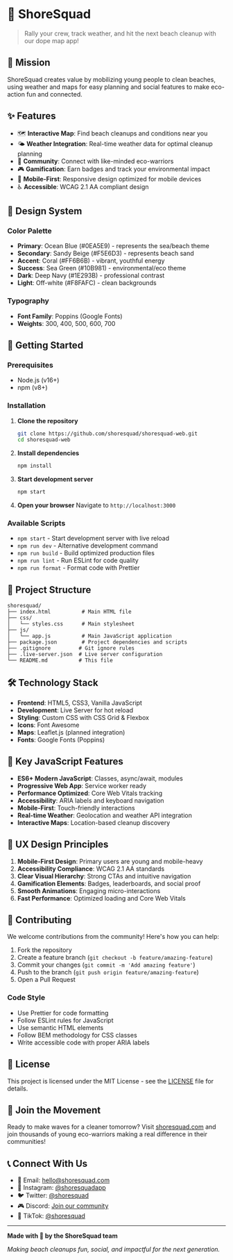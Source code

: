 # 🌊 ShoreSquad

> Rally your crew, track weather, and hit the next beach cleanup with our dope map app!

## 🎯 Mission

ShoreSquad creates value by mobilizing young people to clean beaches, using weather and maps for easy planning and social features to make eco-action fun and connected.

## ✨ Features

- 🗺️ **Interactive Map**: Find beach cleanups and conditions near you
- 🌤️ **Weather Integration**: Real-time weather data for optimal cleanup planning
- 👥 **Community**: Connect with like-minded eco-warriors
- 🎮 **Gamification**: Earn badges and track your environmental impact
- 📱 **Mobile-First**: Responsive design optimized for mobile devices
- ♿ **Accessible**: WCAG 2.1 AA compliant design

## 🎨 Design System

### Color Palette
- **Primary**: Ocean Blue (#0EA5E9) - represents the sea/beach theme
- **Secondary**: Sandy Beige (#F5E6D3) - represents beach sand
- **Accent**: Coral (#FF6B6B) - vibrant, youthful energy
- **Success**: Sea Green (#10B981) - environmental/eco theme
- **Dark**: Deep Navy (#1E293B) - professional contrast
- **Light**: Off-white (#F8FAFC) - clean backgrounds

### Typography
- **Font Family**: Poppins (Google Fonts)
- **Weights**: 300, 400, 500, 600, 700

## 🚀 Getting Started

### Prerequisites
- Node.js (v16+)
- npm (v8+)

### Installation

1. **Clone the repository**
   ```bash
   git clone https://github.com/shoresquad/shoresquad-web.git
   cd shoresquad-web
   ```

2. **Install dependencies**
   ```bash
   npm install
   ```

3. **Start development server**
   ```bash
   npm start
   ```

4. **Open your browser**
   Navigate to `http://localhost:3000`

### Available Scripts

- `npm start` - Start development server with live reload
- `npm run dev` - Alternative development command
- `npm run build` - Build optimized production files
- `npm run lint` - Run ESLint for code quality
- `npm run format` - Format code with Prettier

## 📁 Project Structure

```
shoresquad/
├── index.html          # Main HTML file
├── css/
│   └── styles.css      # Main stylesheet
├── js/
│   └── app.js          # Main JavaScript application
├── package.json        # Project dependencies and scripts
├── .gitignore         # Git ignore rules
├── .live-server.json  # Live server configuration
└── README.md          # This file
```

## 🛠️ Technology Stack

- **Frontend**: HTML5, CSS3, Vanilla JavaScript
- **Development**: Live Server for hot reload
- **Styling**: Custom CSS with CSS Grid & Flexbox
- **Icons**: Font Awesome
- **Maps**: Leaflet.js (planned integration)
- **Fonts**: Google Fonts (Poppins)

## 🌟 Key JavaScript Features

- **ES6+ Modern JavaScript**: Classes, async/await, modules
- **Progressive Web App**: Service worker ready
- **Performance Optimized**: Core Web Vitals tracking
- **Accessibility**: ARIA labels and keyboard navigation
- **Mobile-First**: Touch-friendly interactions
- **Real-time Weather**: Geolocation and weather API integration
- **Interactive Maps**: Location-based cleanup discovery

## 📱 UX Design Principles

1. **Mobile-First Design**: Primary users are young and mobile-heavy
2. **Accessibility Compliance**: WCAG 2.1 AA standards
3. **Clear Visual Hierarchy**: Strong CTAs and intuitive navigation
4. **Gamification Elements**: Badges, leaderboards, and social proof
5. **Smooth Animations**: Engaging micro-interactions
6. **Fast Performance**: Optimized loading and Core Web Vitals

## 🤝 Contributing

We welcome contributions from the community! Here's how you can help:

1. Fork the repository
2. Create a feature branch (`git checkout -b feature/amazing-feature`)
3. Commit your changes (`git commit -m 'Add amazing feature'`)
4. Push to the branch (`git push origin feature/amazing-feature`)
5. Open a Pull Request

### Code Style

- Use Prettier for code formatting
- Follow ESLint rules for JavaScript
- Use semantic HTML elements
- Follow BEM methodology for CSS classes
- Write accessible code with proper ARIA labels

## 📄 License

This project is licensed under the MIT License - see the [LICENSE](LICENSE) file for details.

## 🌊 Join the Movement

Ready to make waves for a cleaner tomorrow? Visit [shoresquad.com](https://shoresquad.com) and join thousands of young eco-warriors making a real difference in their communities!

## 📞 Connect With Us

- 📧 Email: hello@shoresquad.com
- 📱 Instagram: [@shoresquadapp](https://instagram.com/shoresquadapp)
- 🐦 Twitter: [@shoresquad](https://twitter.com/shoresquad)
- 🎮 Discord: [Join our community](https://discord.gg/shoresquad)
- 🎵 TikTok: [@shoresquad](https://tiktok.com/@shoresquad)

---

**Made with 💙 by the ShoreSquad team**

*Making beach cleanups fun, social, and impactful for the next generation.*
